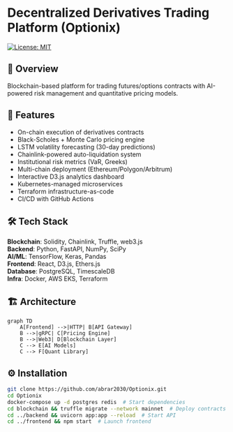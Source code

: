 # Decentralized Derivatives Trading Platform (Optionix) 
[![License: MIT](https://img.shields.io/badge/License-MIT-yellow.svg)](https://opensource.org/licenses/MIT)  

## 📜 Overview  
Blockchain-based platform for trading futures/options contracts with AI-powered risk management and quantitative pricing models.  

## 🚀 Features  
- On-chain execution of derivatives contracts  
- Black-Scholes + Monte Carlo pricing engine  
- LSTM volatility forecasting (30-day predictions)  
- Chainlink-powered auto-liquidation system  
- Institutional risk metrics (VaR, Greeks)  
- Multi-chain deployment (Ethereum/Polygon/Arbitrum)  
- Interactive D3.js analytics dashboard  
- Kubernetes-managed microservices  
- Terraform infrastructure-as-code  
- CI/CD with GitHub Actions  

## 🛠️ Tech Stack  
**Blockchain**: Solidity, Chainlink, Truffle, web3.js  
**Backend**: Python, FastAPI, NumPy, SciPy  
**AI/ML**: TensorFlow, Keras, Pandas  
**Frontend**: React, D3.js, Ethers.js  
**Database**: PostgreSQL, TimescaleDB  
**Infra**: Docker, AWS EKS, Terraform  

## 🏗️ Architecture  
```mermaid
graph TD  
    A[Frontend] -->|HTTP| B[API Gateway]  
    B -->|gRPC| C[Pricing Engine]  
    B -->|Web3| D[Blockchain Layer]  
    C --> E[AI Models]  
    C --> F[Quant Library]
```

## ⚙️ Installation  
```bash
git clone https://github.com/abrar2030/Optionix.git  
cd Optionix  
docker-compose up -d postgres redis  # Start dependencies  
cd blockchain && truffle migrate --network mainnet  # Deploy contracts  
cd ../backend && uvicorn app:app --reload  # Start API  
cd ../frontend && npm start  # Launch frontend  
```
